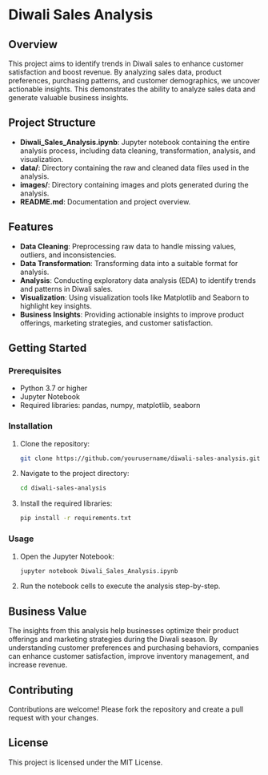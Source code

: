 

# Diwali Sales Analysis

## Overview
This project aims to identify trends in Diwali sales to enhance customer satisfaction and boost revenue. By analyzing sales data, product preferences, purchasing patterns, and customer demographics, we uncover actionable insights. This demonstrates the ability to analyze sales data and generate valuable business insights.

## Project Structure
- **Diwali_Sales_Analysis.ipynb**: Jupyter notebook containing the entire analysis process, including data cleaning, transformation, analysis, and visualization.
- **data/**: Directory containing the raw and cleaned data files used in the analysis.
- **images/**: Directory containing images and plots generated during the analysis.
- **README.md**: Documentation and project overview.

## Features
- **Data Cleaning**: Preprocessing raw data to handle missing values, outliers, and inconsistencies.
- **Data Transformation**: Transforming data into a suitable format for analysis.
- **Analysis**: Conducting exploratory data analysis (EDA) to identify trends and patterns in Diwali sales.
- **Visualization**: Using visualization tools like Matplotlib and Seaborn to highlight key insights.
- **Business Insights**: Providing actionable insights to improve product offerings, marketing strategies, and customer satisfaction.

## Getting Started
### Prerequisites
- Python 3.7 or higher
- Jupyter Notebook
- Required libraries: pandas, numpy, matplotlib, seaborn

### Installation
1. Clone the repository:
   ```bash
   git clone https://github.com/yourusername/diwali-sales-analysis.git
   ```
2. Navigate to the project directory:
   ```bash
   cd diwali-sales-analysis
   ```
3. Install the required libraries:
   ```bash
   pip install -r requirements.txt
   ```

### Usage
1. Open the Jupyter Notebook:
   ```bash
   jupyter notebook Diwali_Sales_Analysis.ipynb
   ```
2. Run the notebook cells to execute the analysis step-by-step.

## Business Value
The insights from this analysis help businesses optimize their product offerings and marketing strategies during the Diwali season. By understanding customer preferences and purchasing behaviors, companies can enhance customer satisfaction, improve inventory management, and increase revenue.

## Contributing
Contributions are welcome! Please fork the repository and create a pull request with your changes.

## License
This project is licensed under the MIT License.


